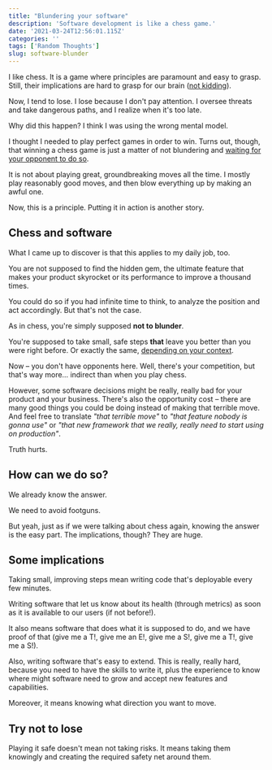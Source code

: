 ```yaml
---
title: "Blundering your software"
description: 'Software development is like a chess game.'
date: '2021-03-24T12:56:01.115Z'
categories: ''
tags: ['Random Thoughts']
slug: software-blunder
---
```


I like chess. It is a game where principles are paramount and easy to grasp. Still, their implications are hard to grasp for our brain ([not kidding](https://afontcu.dev/neural-networks-apocalypse/)).

Now, I tend to lose. I lose because I don't pay attention. I oversee threats and take dangerous paths, and I realize when it's too late.

Why did this happen? I think I was using the wrong mental model.

I thought I needed to play perfect games in order to win. Turns out, though, that winning a chess game is just a matter of not blundering and [waiting for your opponent to do so](https://youtu.be/TY41yF1gX1w?t=21).

It is not about playing great, groundbreaking moves all the time. I mostly play reasonably good moves, and then blow everything up by making an awful one.

Now, this is a principle. Putting it in action is another story.

## Chess and software

What I came up to discover is that this applies to my daily job, too.

You are not supposed to find the hidden gem, the ultimate feature that makes your product skyrocket or its performance to improve a thousand times.

You could do so if you had infinite time to think, to analyze the position and act accordingly. But that's not the case.

As in chess, you're simply supposed **not to blunder**.

You're supposed to take small, safe steps **that** leave you better than you were right before. Or exactly the same, [depending on your context](https://medium.com/@kentbeck_7670/the-product-development-triathlon-6464e2763c46).

Now – you don't have opponents here. Well, there's your competition, but that's way more… indirect than when you play chess.

However, some software decisions might be really, really bad for your product and your business. There's also the opportunity cost – there are many good things you could be doing instead of making that terrible move. And feel free to translate *"that terrible move"* to *"that feature nobody is gonna use"* or *"that new framework that we really, really need to start using on production"*.

Truth hurts.

## How can we do so?

We already know the answer.

We need to avoid footguns.

But yeah, just as if we were talking about chess again, knowing the answer is the easy part. The implications, though? They are huge.

## Some implications

Taking small, improving steps mean writing code that's deployable every few minutes.

Writing software that let us know about its health (through metrics) as soon as it is available to our users (if not before!).

It also means software that does what it is supposed to do, and we have proof of that (give me a T!, give me an E!, give me a S!, give me a T!, give me a S!).

Also, writing software that's easy to extend. This is really, really hard, because you need to have the skills to write it, plus the experience to know where might software need to grow and accept new features and capabilities.

Moreover, it means knowing what direction you want to move.

## Try not to lose

Playing it safe doesn't mean not taking risks. It means taking them knowingly and creating the required safety net around them.